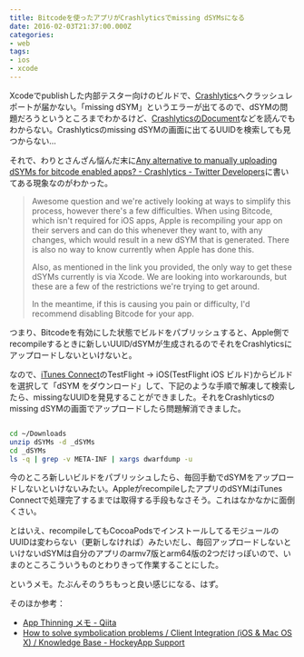 ```yaml
---
title: Bitcodeを使ったアプリがCrashlyticsでmissing dSYMsになる
date: 2016-02-03T21:37:00.000Z
categories:
- web
tags:
- ios
- xcode
---
```

Xcodeでpublishした内部テスター向けのビルドで、[Crashlytics](https://fabric.io/kits/ios/crashlytics)へクラッシュレポートが届かない。「missing dSYM」というエラーが出てるので、dSYMの問題だろうというところまでわかるけど、[CrashlyticsのDocument](https://docs.fabric.io/ios/crashlytics/index.html)などを読んでもわからない。Crashlyticsのmissing dSYMの画面に出てるUUIDを検索しても見つからない...

<!-- more -->

それで、わりとさんざん悩んだ末に[Any alternative to manually uploading dSYMs for bitcode enabled apps? - Crashlytics - Twitter Developers](https://twittercommunity.com/t/any-alternative-to-manually-uploading-dsyms-for-bitcode-enabled-apps/60064)に書いてある現象なのがわかった。

> Awesome question and we're actively looking at ways to simplify this process, however there's a few difficulties. When using Bitcode, which isn't required for iOS apps, Apple is recompiling your app on their servers and can do this whenever they want to, with any changes, which would result in a new dSYM that is generated. There is also no way to know currently when Apple has done this.
> 
> Also, as mentioned in the link you provided, the only way to get these dSYMs currently is via Xcode. We are looking into workarounds, but these are a few of the restrictions we're trying to get around.
> 
> In the meantime, if this is causing you pain or difficulty, I'd recommend disabling Bitcode for your app.

つまり、Bitcodeを有効にした状態でビルドをパブリッシュすると、Apple側でrecompileするときに新しいUUID/dSYMが生成されるのでそれをCrashlyticsにアップロードしないといけないと。

なので、[iTunes Connect](https://itunesconnect.apple.com/)のTestFlight -> iOS(TestFlight iOS ビルド)からビルドを選択して「dSYM をダウンロード」して、下記のような手順で解凍して検索したら、missingなUUIDを発見することができました。それをCrashlyticsのmissing dSYMの画面でアップロードしたら問題解消できました。

```bash

cd ~/Downloads
unzip dSYMs -d _dSYMs
cd _dSYMs
ls -q | grep -v META-INF | xargs dwarfdump -u

```

今のところ新しいビルドをパブリッシュしたら、毎回手動でdSYMをアップロードしないといけないみたい。AppleがrecompileしたアプリのdSYMはiTunes Connectで処理完了するまでは取得する手段もなさそう。これはなかなかに面倒くさい。

とはいえ、recompileしてもCocoaPodsでインストールしてるモジュールのUUIDは変わらない（更新しなければ）みたいだし、毎回アップロードしないといけないdSYMは自分のアプリのarmv7版とarm64版の2つだけっぽいので、いまのところこういうものとわりきって作業することにした。

というメモ。たぶんそのうちもっと良い感じになる、はず。

そのほか参考：

*   [App Thinning メモ - Qiita](http://qiita.com/usagimaru/items/cb19f283db4ac0cd8bd6#bitcode)
*   [How to solve symbolication problems / Client Integration (iOS & Mac OS X) / Knowledge Base - HockeyApp Support](http://support.hockeyapp.net/kb/client-integration-ios-mac-os-x/how-to-solve-symbolication-problems)
